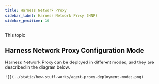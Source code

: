 ```yaml
---
title: Harness Network Proxy
sidebar_label: Harness Network Proxy (HNP)
sidebar_position: 10
---
```


This topic 


## Harness Network Proxy Configuration Mode

Harness Network Proxy can be deployed in different modes, and they are described in the diagram below.

    ![](../static/how-stuff-works/agent-proxy-deployment-modes.png)
